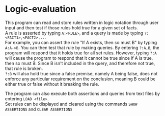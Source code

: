 # Logic-evaluation
This program can read and store rules written in logic notation through user input and then test if those rules hold true 
for a given set of facts.  
A rule is asserted by typing ``A:<RULE>``, and a query is made by typing ``?:<FACT1>,<FACT2>,...``  
For example, you can assert the rule "If A exists, then so must B" by typing ``A:A->B``. You can then test that rule by making
queries. By entering ``?:A,B``, the program will respond that it holds true for all set rules. However, typing ``?:A``
will cause the program to respond that it cannot be true since if A is true, then so must B. Since B isn't included in the query, 
and therefore not true, that rule is broken.  
``?:B`` will also hold true since a false premise, namely A being false, does not enforce any particular requirement on the conclusion, meaning B could be either true or false without it breaking the rule. 

The program can also execute both assertions and queries from text files by entering ``LOAD <file>``.  
Set rules can be displayed and cleared using the commands ``SHOW ASSERTIONS`` and ``CLEAR ASSERTIONS``

